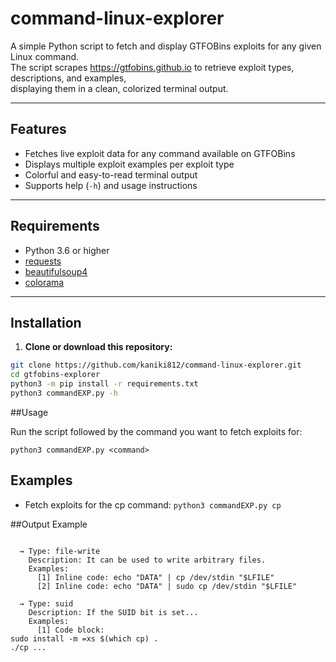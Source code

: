 # command-linux-explorer


A simple Python script to fetch and display GTFOBins exploits for any given Linux command.  
The script scrapes https://gtfobins.github.io to retrieve exploit types, descriptions, and examples,  
displaying them in a clean, colorized terminal output.

---

## Features

- Fetches live exploit data for any command available on GTFOBins  
- Displays multiple exploit examples per exploit type  
- Colorful and easy-to-read terminal output  
- Supports help (`-h`) and usage instructions

---

## Requirements

- Python 3.6 or higher  
- [requests](https://pypi.org/project/requests/)  
- [beautifulsoup4](https://pypi.org/project/beautifulsoup4/)  
- [colorama](https://pypi.org/project/colorama/)  

---

## Installation

1. **Clone or download this repository:**

```bash
git clone https://github.com/kaniki812/command-linux-explorer.git
cd gtfobins-explorer
python3 -m pip install -r requirements.txt
python3 commandEXP.py -h
```
##Usage

Run the script followed by the command you want to fetch exploits for:
```
python3 commandEXP.py <command>
```

## Examples

- Fetch exploits for the cp command:
```python3 commandEXP.py cp```

##Output Example


```[+] Exploits for 'cp':

  → Type: file-write
    Description: It can be used to write arbitrary files.
    Examples:
      [1] Inline code: echo "DATA" | cp /dev/stdin "$LFILE"
      [2] Inline code: echo "DATA" | sudo cp /dev/stdin "$LFILE"

  → Type: suid
    Description: If the SUID bit is set...
    Examples:
      [1] Code block:
sudo install -m =xs $(which cp) .
./cp ...
```

